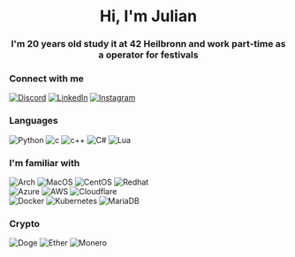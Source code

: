 <h1 align="center">Hi, I'm Julian</a>
<h3 align="center">I'm 20 years old study it at 42 Heilbronn and work part-time as a operator for festivals</h3>

### Connect with me
[![Discord](https://img.shields.io/badge/discord-5865F2.svg?style=for-the-badge&logo=discord&logoColor=white)](https://discord.gg/KY9J4A7d4J)
[![LinkedIn](https://img.shields.io/badge/LinkedIn-0077B5?style=for-the-badge&logo=linkedin&logoColor=white)](https://de.linkedin.com/in/julian-mühlberger-6620ab2a1)
[![Instagram](https://img.shields.io/badge/Instagram-E4405F?style=for-the-badge&logo=instagram&logoColor=white)](https://instagram.com/moewenmann.jpg)

### Languages
![Python](https://img.shields.io/badge/python-3776AB?style=for-the-badge&logo=python&logoColor=ffdd54)
![c](https://img.shields.io/badge/C-00599C?style=for-the-badge&logo=c&logoColor=white)
![c++](https://img.shields.io/badge/C%2B%2B-00599C?style=for-the-badge&logo=c%2B%2B&logoColor=white)
![C#](https://img.shields.io/badge/C%23-239120?style=for-the-badge&logo=c-sharp&logoColor=white)
![Lua](https://img.shields.io/badge/Lua-2C2D72?style=for-the-badge&logo=lua&logoColor=white)

### I'm familiar with
![Arch](https://img.shields.io/badge/Arch_Linux-1793D1?style=for-the-badge&logo=arch-linux&logoColor=white)
![MacOS](https://img.shields.io/badge/mac%20os-000000?style=for-the-badge&logo=apple&logoColor=white)
![CentOS](https://img.shields.io/badge/Cent%20OS-262577?style=for-the-badge&logo=CentOS&logoColor=white)
![Redhat](https://img.shields.io/badge/Red%20Hat-EE0000?style=for-the-badge&logo=redhat&logoColor=white)   
![Azure](https://img.shields.io/badge/microsoft%20azure-0089D6?style=for-the-badge&logo=microsoft-azure&logoColor=white)
![AWS](https://img.shields.io/badge/Amazon_AWS-FF9900?style=for-the-badge&logo=amazonaws&logoColor=white)
![Cloudflare](https://img.shields.io/badge/Cloudflare-F38020?style=for-the-badge&logo=Cloudflare&logoColor=white)   
![Docker](https://img.shields.io/badge/Docker-2CA5E0?style=for-the-badge&logo=docker&logoColor=white)
![Kubernetes](https://img.shields.io/badge/kubernetes-326ce5.svg?&style=for-the-badge&logo=kubernetes&logoColor=white)
![MariaDB](https://img.shields.io/badge/MariaDB-003545?style=for-the-badge&logo=mariadb&logoColor=white)

### Crypto
![Doge](https://img.shields.io/badge/dogecoin-C2A633?style=for-the-badge&logo=dogecoin&logoColor=white)
![Ether](https://img.shields.io/badge/Ethereum-3C3C3D?style=for-the-badge&logo=Ethereum&logoColor=white)
![Monero](https://img.shields.io/badge/monero-FF6600?style=for-the-badge&logo=monero&logoColor=white)
